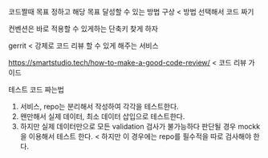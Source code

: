 
코드짤때 목표 정하고 해당 목표 달성할 수 있는 방법 구상 < 방법 선택해서 코드 짜기


컨벤션은 바로 적용할 수 있게하는 단축키 찾게 하자


gerrit < 강제로 코드 리뷰 할 수 있게 해주는 서비스


https://smartstudio.tech/how-to-make-a-good-code-review/ < 코드 리뷰 가이드


테스트 코드 짜는법
1. 서비스, repo는 분리해서 작성하여 각각을 테스트한다.
2. 왠만해서 실제 데이터, 최소 데이터 삽입으로 테스트한다.
3. 하지만 실제 데이터만으로 모든 validation 검사가 불가능하다 판단될 경우 mockk을 이용해서 테스트 한다. < 하지만 이 경우에는 repo를 필수적을 따로 검사해야 한다.
